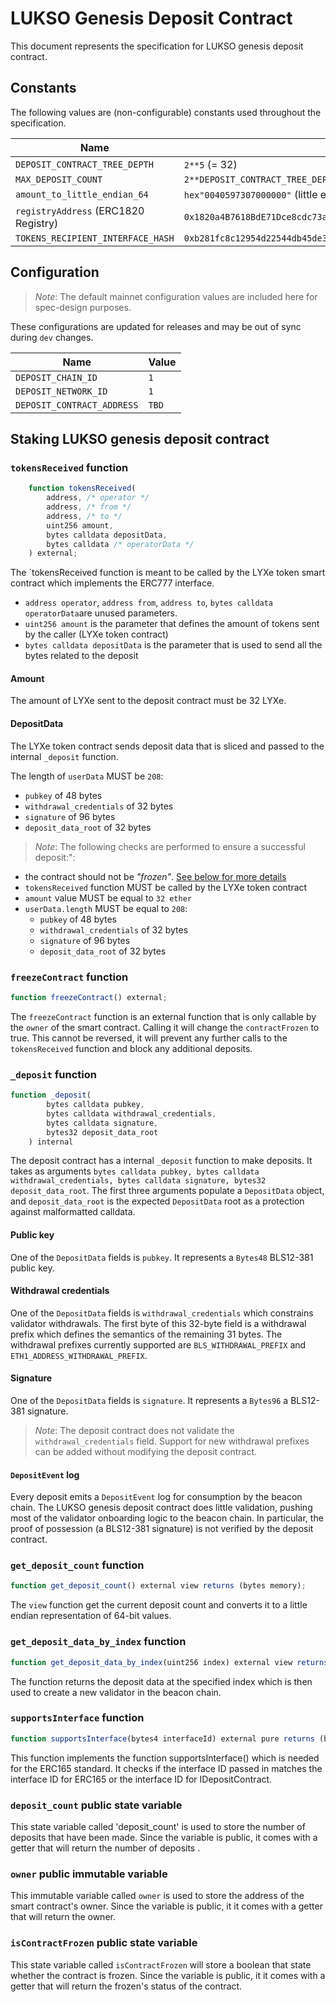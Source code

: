 # LUKSO Genesis Deposit Contract

This document represents the specification for LUKSO genesis deposit contract.

## Constants

The following values are (non-configurable) constants used throughout the specification.

| Name                                 | Value                                                                  |
| ------------------------------------ | ---------------------------------------------------------------------- |
| `DEPOSIT_CONTRACT_TREE_DEPTH`        | `2**5` (= 32)                                                          |
| `MAX_DEPOSIT_COUNT`                  | `2**DEPOSIT_CONTRACT_TREE_DEPTH - 1`                                   |
| `amount_to_little_endian_64`         | `hex"0040597307000000"` (little endian hex value of: 32 LYXe / 1 gwei) |
| `registryAddress` (ERC1820 Registry) | `0x1820a4B7618BdE71Dce8cdc73aAB6C95905faD24`                           |
| `TOKENS_RECIPIENT_INTERFACE_HASH`    | `0xb281fc8c12954d22544db45de3159a39272895b169a852b314f9cc762e44c53b`   |

## Configuration

> _Note_: The default mainnet configuration values are included here for spec-design purposes.

<!-- The different configurations for mainnet, testnets, and YAML-based testing can be found in the [`configs/constant_presets`](../../configs) directory. -->

These configurations are updated for releases and may be out of sync during `dev` changes.

| Name                       | Value |
| -------------------------- | ----- |
| `DEPOSIT_CHAIN_ID`         | `1`   |
| `DEPOSIT_NETWORK_ID`       | `1`   |
| `DEPOSIT_CONTRACT_ADDRESS` | `TBD` |

## Staking LUKSO genesis deposit contract

### `tokensReceived` function

```js
    function tokensReceived(
        address, /* operator */
        address, /* from */
        address, /* to */
        uint256 amount,
        bytes calldata depositData,
        bytes calldata /* operatorData */
    ) external;
```

The `tokensReceived function is meant to be called by the LYXe token smart contract which implements the ERC777 interface.

- `address operator`, `address from`, `address to`, `bytes calldata operatorData`are unused parameters.
- `uint256 amount` is the parameter that defines the amount of tokens sent by the caller (LYXe token contract)
- `bytes calldata depositData` is the parameter that is used to send all the bytes related to the deposit

#### Amount

The amount of LYXe sent to the deposit contract must be 32 LYXe.

#### DepositData

The LYXe token contract sends deposit data that is sliced and passed to the internal `_deposit` function.

The length of `userData` MUST be `208`:

- `pubkey` of 48 bytes
- `withdrawal_credentials` of 32 bytes
- `signature` of 96 bytes
- `deposit_data_root` of 32 bytes

> _Note_: The following checks are performed to ensure a successful deposit:":

- the contract should not be _"frozen"_. [See below for more details](#freezeContract-function)
- `tokensReceived` function MUST be called by the LYXe token contract
- `amount` value MUST be equal to `32 ether`
- `userData.length` MUST be equal to `208`:
  - `pubkey` of 48 bytes
  - `withdrawal_credentials` of 32 bytes
  - `signature` of 96 bytes
  - `deposit_data_root` of 32 bytes

### `freezeContract` function

```js
function freezeContract() external;
```

The `freezeContract` function is an external function that is only callable by the `owner` of the smart contract.
Calling it will change the `contractFrozen` to true. This cannot be reversed, it will prevent any further calls to the `tokensReceived` function and block any additional deposits.

### `_deposit` function

```js
function _deposit(
        bytes calldata pubkey,
        bytes calldata withdrawal_credentials,
        bytes calldata signature,
        bytes32 deposit_data_root
    ) internal
```

The deposit contract has a internal `_deposit` function to make deposits. It takes as arguments `bytes calldata pubkey, bytes calldata withdrawal_credentials, bytes calldata signature, bytes32 deposit_data_root`. The first three arguments populate a `DepositData` object, and `deposit_data_root` is the expected `DepositData` root as a protection against malformatted calldata.

#### Public key

One of the `DepositData` fields is `pubkey`. It represents a `Bytes48` BLS12-381 public key.

#### Withdrawal credentials

One of the `DepositData` fields is `withdrawal_credentials` which constrains validator withdrawals.
The first byte of this 32-byte field is a withdrawal prefix which defines the semantics of the remaining 31 bytes.
The withdrawal prefixes currently supported are `BLS_WITHDRAWAL_PREFIX` and `ETH1_ADDRESS_WITHDRAWAL_PREFIX`.

#### Signature

One of the `DepositData` fields is `signature`. It represents a `Bytes96` a BLS12-381 signature.

> _Note_: The deposit contract does not validate the `withdrawal_credentials` field.
> Support for new withdrawal prefixes can be added without modifying the deposit contract.

#### `DepositEvent` log

Every deposit emits a `DepositEvent` log for consumption by the beacon chain. The LUKSO genesis deposit contract does little validation, pushing most of the validator onboarding logic to the beacon chain. In particular, the proof of possession (a BLS12-381 signature) is not verified by the deposit contract.

### `get_deposit_count` function

```js
function get_deposit_count() external view returns (bytes memory);
```

The `view` function get the current deposit count and converts it to a little endian representation of 64-bit values.

### `get_deposit_data_by_index` function

```js
function get_deposit_data_by_index(uint256 index) external view returns (bytes memory);
```

The function returns the deposit data at the specified index which is then used to create a new validator in the beacon chain.

### `supportsInterface` function

```js
function supportsInterface(bytes4 interfaceId) external pure returns (bool);
```

This function implements the function supportsInterface() which is needed for the ERC165 standard. It checks if the interface ID passed in matches the interface ID for ERC165 or the interface ID for IDepositContract.

### `deposit_count` public state variable

This state variable called 'deposit_count' is used to store the number of deposits that have been made. Since the variable is public, it comes with a getter that will return the number of deposits .

### `owner` public immutable variable

This immutable variable called `owner` is used to store the address of the smart contract's owner. Since the variable is public, it it comes with a getter that will return the owner.

### `isContractFrozen` public state variable

This state variable called `isContractFrozen` will store a boolean that state whether the contract is frozen. Since the variable is public, it it comes with a getter that will return the frozen's status of the contract.
